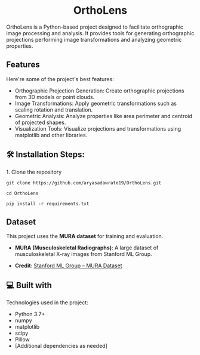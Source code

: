 <h1 align="center" id="title">OrthoLens</h1>

<p id="description">OrthoLens is a Python-based project designed to facilitate orthographic image processing and analysis. It provides tools for generating orthographic projections performing image transformations and analyzing geometric properties.</p>

  
  
<h2>Features</h2>

Here're some of the project's best features:

*   Orthographic Projection Generation: Create orthographic projections from 3D models or point clouds.
*   Image Transformations: Apply geometric transformations such as scaling rotation and translation.
*   Geometric Analysis: Analyze properties like area perimeter and centroid of projected shapes.
*   Visualization Tools: Visualize projections and transformations using matplotlib and other libraries.

<h2>🛠️ Installation Steps:</h2>

<p>1. Clone the repository</p>

```
git clone https://github.com/aryasadawrate19/OrthoLens.git
```

```
cd OrthoLens
```

```
pip install -r requirements.txt
```
## Dataset

This project uses the **MURA dataset** for training and evaluation.

- **MURA (Musculoskeletal Radiographs)**: A large dataset of musculoskeletal X-ray images from Stanford ML Group.

- **Credit**: [Stanford ML Group – MURA Dataset](https://stanfordmlgroup.github.io/competitions/mura/)

  
  
<h2>💻 Built with</h2>

Technologies used in the project:

*   Python 3.7+
*   numpy
*   matplotlib
*   scipy
*   Pillow
*   \[Additional dependencies as needed\]

